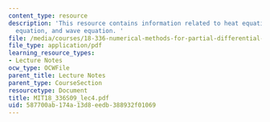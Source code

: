 ```yaml
---
content_type: resource
description: 'This resource contains information related to heat equation, transport
  equation, and wave equation. '
file: /media/courses/18-336-numerical-methods-for-partial-differential-equations-spring-2009/587700ab174a13d8eedb388932f01069_MIT18_336S09_lec4.pdf
file_type: application/pdf
learning_resource_types:
- Lecture Notes
ocw_type: OCWFile
parent_title: Lecture Notes
parent_type: CourseSection
resourcetype: Document
title: MIT18_336S09_lec4.pdf
uid: 587700ab-174a-13d8-eedb-388932f01069
---
```

